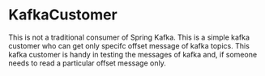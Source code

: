 # KafkaCustomer

This is not a traditional consumer of Spring Kafka. This is a simple kafka customer who can get only specifc offset message of kafka topics.
This kafka customer is handy in testing the messages of kafka and, if someone needs to read a particular offset message only. 
